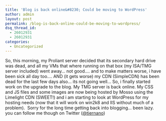 ```yaml
---
title: 'Blog is back online&#8230; Could be moving to WordPress'
author: admin
layout: post
permalink: /blog-is-back-online-could-be-moving-to-wordpress/
dsq_thread_id:
  - 26012931
  - 26012931
categories:
  - Uncategorized
---
```

So, this morning, my Proliant server decided that its secondary hard drive was dead, and all my VMs that where running on that box (my ISA/TMG server included) went away&#8230; not good&#8230;. and to make matters worse, i have been sick all day&nbsp;too&#8230;. AND (it gets worse) my CDN (SimpleCDN) has been dead for the last few days also&#8230; its not going well&#8230; So, i finally started work on the upgrade to&nbsp;the blog. My TMG server is back online.&nbsp;My CSS and JS&nbsp;files and some images are&nbsp;now being hosted by Mosso&nbsp;using&nbsp;the Limelight&nbsp;CDN (SWEET!) and i am starting to look at WordPress&nbsp;for my hosting needs (now that it will work on win2k8 and IIS&nbsp;without much of a problem). &nbsp;Sorry for the long time getting back into blogging&#8230; been lazy. you can follow me though on Twitter ([@tiernano][1])

 [1]: http://www.twitter.com/tiernano